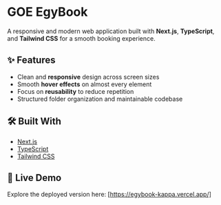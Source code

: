 # **GOE EgyBook**

A responsive and modern web application built with ****Next.js****, ****TypeScript****, and ****Tailwind CSS**** for a smooth booking experience.


## **✨ Features**

- Clean and ****responsive**** design across screen sizes
- Smooth ****hover effects**** on almost every element
- Focus on ****reusability**** to reduce repetition
- Structured folder organization and maintainable codebase


## **🛠 Built With**

- [Next.js](__https://nextjs.org/__)
- [TypeScript](__https://www.typescriptlang.org/__)
- [Tailwind CSS](__https://tailwindcss.com/__)


## **🔗 Live Demo**

Explore the deployed version here: [https://egybook-kappa.vercel.app/]


